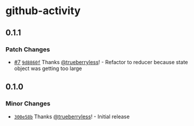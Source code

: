 # github-activity

## 0.1.1

### Patch Changes

- [#7](https://github.com/trueberryless-org/github-activity/pull/7) [`9d8860f`](https://github.com/trueberryless-org/github-activity/commit/9d8860f8f94c2d86e6a44f04718d0a7579bbeaaa) Thanks [@trueberryless](https://github.com/trueberryless)! - Refactor to reducer because state object was getting too large

## 0.1.0

### Minor Changes

- [`300e58b`](https://github.com/trueberryless-org/github-activity/commit/300e58bba10db3108567807d680cdf6aeedd7223) Thanks [@trueberryless](https://github.com/trueberryless)! - Initial release
